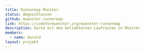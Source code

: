 ```yaml
---
title: Runnermap Münster
status: Abgeschlossen
github: muenster-runnermap
link: https://codeformuenster.org/muenster-runnermap
description: Karte mit den beliebtesten Laufrouten in Münster
members:
  - name: Gerald
layout: projekt
---
```

